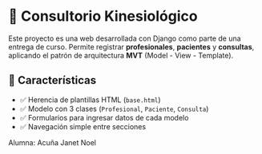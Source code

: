 # 🏥 Consultorio Kinesiológico

Este proyecto es una web desarrollada con Django como parte de una entrega de curso. Permite registrar **profesionales**, **pacientes** y **consultas**, aplicando el patrón de arquitectura **MVT** (Model - View - Template).

## 📌 Características

- ✅ Herencia de plantillas HTML (`base.html`)
- ✅ Modelo con 3 clases (`Profesional`, `Paciente`, `Consulta`)
- ✅ Formularios para ingresar datos de cada modelo
- ✅ Navegación simple entre secciones

Alumna: Acuña Janet Noel

